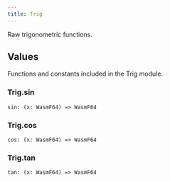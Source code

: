 ```yaml
---
title: Trig
---
```


Raw trigonometric functions.

## Values

Functions and constants included in the Trig module.

### Trig.**sin**

```grain
sin: (x: WasmF64) => WasmF64
```

### Trig.**cos**

```grain
cos: (x: WasmF64) => WasmF64
```

### Trig.**tan**

```grain
tan: (x: WasmF64) => WasmF64
```

